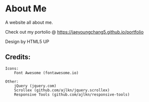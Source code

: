 # About Me
A website all about me. 

Check out my portolio @ https://jaeyoungchang5.github.io/portfolio

Design by HTML5 UP

## Credits:
	Icons:
		Font Awesome (fontawesome.io)

	Other:
		jQuery (jquery.com)
		Scrollex (github.com/ajlkn/jquery.scrollex)
		Responsive Tools (github.com/ajlkn/responsive-tools)
